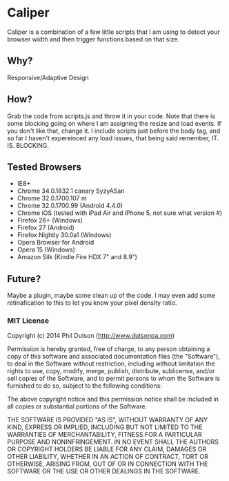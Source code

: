 # Caliper

Caliper is a combination of a few little scripts that I am using to detect your browser width and then trigger functions based on that size.

## Why?

Responsive/Adaptive Design

## How?

Grab the code from scripts.js and throw it in your code. Note that there is some blocking going on where I am assigning the resize and load events. If you don't like that, change it. I include scripts just before the body tag, and so far I haven't expereinced any load issues, that being said remember, IT. IS. BLOCKING.

## Tested Browsers

- IE8+
- Chrome 34.0.1832.1 canary SyzyASan
- Chrome 32.0.1700.107 m
- Chrome 32.0.1700.99 (Android 4.4.0)
- Chrome iOS (tested with iPad Air and iPhone 5, not sure what version #)
- Firefox 26+ (Windows)
- Firefox 27 (Android)
- Firefox Nightly 30.0a1 (Windows)
- Opera Browser for Android
- Opera 15 (Windows)
- Amazon Silk (Kindle Fire HDX 7" and 8.9")

## Future?

Maybe a plugin, maybe some clean up of the code. I may even add some retinafication to this to let you know your pixel density ratio.

### MIT License

Copyright (c) 2014 Phil Dutson (http://www.dutsonpa.com)

Permission is hereby granted, free of charge, to any person obtaining
a copy of this software and associated documentation files (the
"Software"), to deal in the Software without restriction, including
without limitation the rights to use, copy, modify, merge, publish,
distribute, sublicense, and/or sell copies of the Software, and to
permit persons to whom the Software is furnished to do so, subject to
the following conditions:

The above copyright notice and this permission notice shall be
included in all copies or substantial portions of the Software.

THE SOFTWARE IS PROVIDED "AS IS", WITHOUT WARRANTY OF ANY KIND,
EXPRESS OR IMPLIED, INCLUDING BUT NOT LIMITED TO THE WARRANTIES OF
MERCHANTABILITY, FITNESS FOR A PARTICULAR PURPOSE AND
NONINFRINGEMENT. IN NO EVENT SHALL THE AUTHORS OR COPYRIGHT HOLDERS BE
LIABLE FOR ANY CLAIM, DAMAGES OR OTHER LIABILITY, WHETHER IN AN ACTION
OF CONTRACT, TORT OR OTHERWISE, ARISING FROM, OUT OF OR IN CONNECTION
WITH THE SOFTWARE OR THE USE OR OTHER DEALINGS IN THE SOFTWARE.